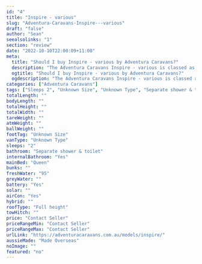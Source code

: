 ```yaml
---
id: "4"
title: "Inspire - various"
slug: "Adventura-Caravans-Inspire---various"
draft: "false"
author: "Sean"
seealsolinks: "1"
section: "review"
date: "2022-10-10T22:00:09+11:00"
meta:
  title: "Should I buy Inspire - various by Adventura Caravans?"
  description: "The Adventura Caravans Inspire - various is classed as Unknown Type, and sleeps 2 people. It is Made Overseas and comes in at Unknown Size. It generally has Separate shower & toilet."
  ogtitle: "Should I buy Inspire - various by Adventura Caravans?"
  ogdescription: "The Adventura Caravans Inspire - various is classed as Unknown Type, and sleeps 2 people. It is Made Overseas and comes in at Unknown Size. It generally has Separate shower & toilet."
categories: ["Adventura Caravans"]
tags: ["Sleeps 2", "Unknown Size", "Unknown Type", "Separate shower & toilet", "Full height", "Price Unknown"]
totalLength: ""
bodyLength: ""
totalHeight: ""
totalWidth: ""
tareWeight: ""
atmWeight: ""
ballWeight: ""
footTag: "Unknown Size"
vanType: "Unknown Type"
sleeps: "2"
bathroom: "Separate shower & toilet"
internalBathroom: "Yes"
mainBed: "Queen"
bunks: ""
freshWater: "95"
greyWater: ""
battery: "Yes"
solar: ""
airCon: "Yes"
hybrid: ""
roofType: "Full height"
towHitch: ""
price: "Contact Seller"
priceRangeMin: "Contact Seller"
priceRangeMax: "Contact Seller"
urlLink: "https://adventuracaravans.com.au/models/inspire/"
aussieMade: "Made Overseas"
noImage: ""
featured: "no"
---
```

